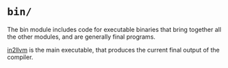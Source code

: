 # `bin/`

The bin module includes code for executable binaries that bring together
all the other modules, and are generally final programs.

[in2llvm](./in2llvm.cc) is the main executable, that produces the current
final output of the compiler.
